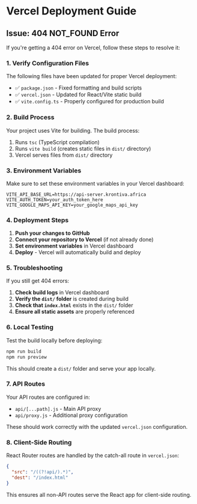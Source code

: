 # Vercel Deployment Guide

## Issue: 404 NOT_FOUND Error

If you're getting a 404 error on Vercel, follow these steps to resolve it:

### 1. Verify Configuration Files

The following files have been updated for proper Vercel deployment:

- ✅ `package.json` - Fixed formatting and build scripts
- ✅ `vercel.json` - Updated for React/Vite static build
- ✅ `vite.config.ts` - Properly configured for production build

### 2. Build Process

Your project uses Vite for building. The build process:
1. Runs `tsc` (TypeScript compilation)
2. Runs `vite build` (creates static files in `dist/` directory)
3. Vercel serves files from `dist/` directory

### 3. Environment Variables

Make sure to set these environment variables in your Vercel dashboard:

```
VITE_API_BASE_URL=https://api-server.krontiva.africa
VITE_AUTH_TOKEN=your_auth_token_here
VITE_GOOGLE_MAPS_API_KEY=your_google_maps_api_key
```

### 4. Deployment Steps

1. **Push your changes to GitHub**
2. **Connect your repository to Vercel** (if not already done)
3. **Set environment variables** in Vercel dashboard
4. **Deploy** - Vercel will automatically build and deploy

### 5. Troubleshooting

If you still get 404 errors:

1. **Check build logs** in Vercel dashboard
2. **Verify the `dist/` folder** is created during build
3. **Check that `index.html`** exists in the `dist/` folder
4. **Ensure all static assets** are properly referenced

### 6. Local Testing

Test the build locally before deploying:

```bash
npm run build
npm run preview
```

This should create a `dist/` folder and serve your app locally.

### 7. API Routes

Your API routes are configured in:
- `api/[...path].js` - Main API proxy
- `api/proxy.js` - Additional proxy configuration

These should work correctly with the updated `vercel.json` configuration.

### 8. Client-Side Routing

React Router routes are handled by the catch-all route in `vercel.json`:
```json
{
  "src": "/((?!api/).*)",
  "dest": "/index.html"
}
```

This ensures all non-API routes serve the React app for client-side routing. 